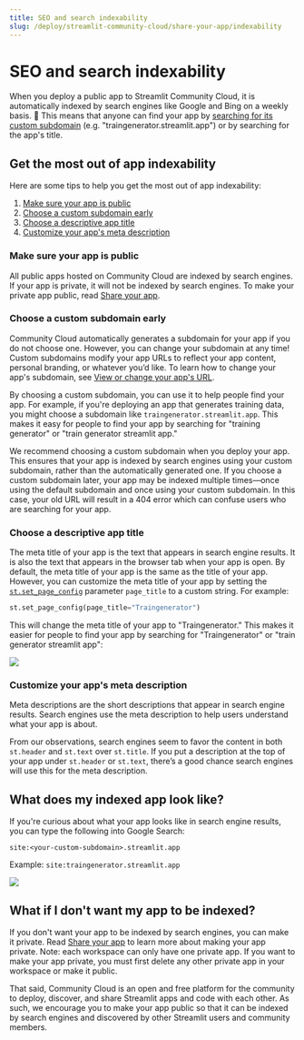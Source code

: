 ```yaml
---
title: SEO and search indexability
slug: /deploy/streamlit-community-cloud/share-your-app/indexability
---
```


# SEO and search indexability

When you deploy a public app to Streamlit Community Cloud, it is automatically indexed by search engines like Google and Bing on a weekly basis. 🎈 This means that anyone can find your app by <a href="https://www.google.com/search?q=traingenerator.streamlit.app" target="_blank">searching for its custom subdomain</a> (e.g. "traingenerator.streamlit.app") or by searching for the app's title.

## Get the most out of app indexability

Here are some tips to help you get the most out of app indexability:

1. [Make sure your app is public](#make-sure-your-app-is-public)
2. [Choose a custom subdomain early](#choose-a-custom-subdomain-early)
3. [Choose a descriptive app title](#choose-a-descriptive-app-title)
4. [Customize your app's meta description](#customize-your-apps-meta-description)

### Make sure your app is public

All public apps hosted on Community Cloud are indexed by search engines. If your app is private, it will not be indexed by search engines. To make your private app public, read [Share your app](/deploy/streamlit-community-cloud/share-your-app).

### Choose a custom subdomain early

Community Cloud automatically generates a subdomain for your app if you do not choose one. However, you can change your subdomain at any time! Custom subdomains modify your app URLs to reflect your app content, personal branding, or whatever you’d like. To learn how to change your app's subdomain, see [View or change your app's URL](/deploy/streamlit-community-cloud/manage-your-app/app-settings#view-or-change-your-apps-url).

By choosing a custom subdomain, you can use it to help people find your app. For example, if you're deploying an app that generates training data, you might choose a subdomain like `traingenerator.streamlit.app`. This makes it easy for people to find your app by searching for "training generator" or "train generator streamlit app."

We recommend choosing a custom subdomain when you deploy your app. This ensures that your app is indexed by search engines using your custom subdomain, rather than the automatically generated one. If you choose a custom subdomain later, your app may be indexed multiple times&mdash;once using the default subdomain and once using your custom subdomain. In this case, your old URL will result in a 404 error which can confuse users who are searching for your app.

### Choose a descriptive app title

The meta title of your app is the text that appears in search engine results. It is also the text that appears in the browser tab when your app is open. By default, the meta title of your app is the same as the title of your app. However, you can customize the meta title of your app by setting the [`st.set_page_config`](/develop/api-reference/configuration/st.set_page_config) parameter `page_title` to a custom string. For example:

```python
st.set_page_config(page_title="Traingenerator")
```

This will change the meta title of your app to "Traingenerator." This makes it easier for people to find your app by searching for "Traingenerator" or "train generator streamlit app":

<Image src="/images/streamlit-community-cloud/indexability-app-title.png" width={856} height={367} Google search results for train generator streamlit />

### Customize your app's meta description

Meta descriptions are the short descriptions that appear in search engine results. Search engines use the meta description to help users understand what your app is about.

From our observations, search engines seem to favor the content in both `st.header` and `st.text` over `st.title`. If you put a description at the top of your app under `st.header` or `st.text`, there’s a good chance search engines will use this for the meta description.

## What does my indexed app look like?

If you're curious about what your app looks like in search engine results, you can type the following into Google Search:

```
site:<your-custom-subdomain>.streamlit.app
```

Example: `site:traingenerator.streamlit.app`

<Image src="/images/streamlit-community-cloud/indexability-search-result.png" width={1574} height={608} Google search results for />

## What if I don't want my app to be indexed?

If you don't want your app to be indexed by search engines, you can make it private. Read [Share your app](/deploy/streamlit-community-cloud/share-your-app) to learn more about making your app private. Note: each workspace can only have one private app. If you want to make your app private, you must first delete any other private app in your workspace or make it public.

That said, Community Cloud is an open and free platform for the community to deploy, discover, and share Streamlit apps and code with each other. As such, we encourage you to make your app public so that it can be indexed by search engines and discovered by other Streamlit users and community members.
